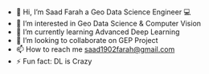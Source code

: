 - 👋 Hi, I’m Saad Farah a Geo Data Science Engineer 💻
- 👀 I’m interested in Geo Data Science & Computer Vision
- 🌱 I’m currently learning Advanced Deep Learning
- 💞️ I’m looking to collaborate on GEP Project
- 📫 How to reach me saad1902farah@gmail.com
- ⚡ Fun fact: DL is Crazy

<!---
farah1902/farah1902 is a ✨ special ✨ repository because its `README.md` (this file) appears on your GitHub profile.
You can click the Preview link to take a look at your changes.
--->
